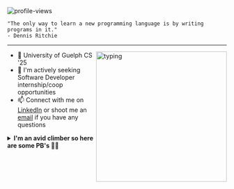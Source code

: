 <img src="https://komarev.com/ghpvc/?username=ManeeshWije" alt="profile-views" />

```
"The only way to learn a new programming language is by writing programs in it."
- Dennis Ritchie
```

<hr>
<img src="https://media.giphy.com/media/fXZmtuyPCbmPXpE0bE/giphy.gif" alt="typing" width="300px" align="right"/>

- 🌱 University of Guelph CS '25
- 🤔 I'm actively seeking Software Developer internship/coop opportunities
- 📫 Connect with me on [LinkedIn](https://www.linkedin.com/in/maneeshwije/) or shoot me an [email](mailto:m.mwije1@gmail.com) if you have any questions

<details>
  <summary><b>I'm an avid climber so here are some PB's 🧗🏾</b></summary>

```
  Indoor Boulder Grade: V5 (6C+)
  Outdoor Boulder Grade: N/A (soon)
```

</details>
